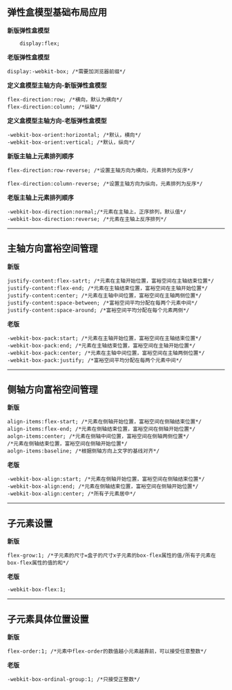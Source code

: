 ## 弹性盒模型基础布局应用

**新版弹性盒模型**
```
    display:flex;
```

**老版弹性盒模型**

```
display:-webkit-box; /*需要加浏览器前缀*/
```

**定义盒模型主轴方向-新版弹性盒模型**

```
flex-direction:row; /*横向，默认为横向*/
flex-direction:column; /*纵轴*/
```

**定义盒模型主轴方向-老版弹性盒模型**

```
-webkit-box-orient:horizontal; /*默认，横向*/
-webkit-box-orient:vertical; /*默认，纵向*/
```

**新版主轴上元素排列顺序**

```
flex-direction:row-reverse; /*设置主轴方向为横向，元素排列为反序*/

flex-direction:column-reverse; /*设置主轴方向为纵向，元素排列为反序*/
```

**老版主轴上元素排列顺序**

```
-webkit-box-direction:normal;/*元素在主轴上，正序排列，默认值*/
-webkit-box-direction:reverse; /*元素在主轴上反序排列*/
```

---


## 主轴方向富裕空间管理
**新版**

```
justify-content:flex-satrt; /*元素在主轴开始位置，富裕空间在主轴结束位置*/
justify-content:flex-end; /*元素在主轴结束位置，富裕空间在主轴开始位置*/
justify-content:center; /*元素在主轴中间位置，富裕空间在主轴两侧位置*/
justify-content:space-between; /*富裕空间平均分配在每两个元素中间*/
justify-content:space-around; /*富裕空间平均分配在每个元素两侧*/
```

**老版**
```
-webkit-box-pack:start; /*元素在主轴开始位置，富裕空间在主轴结束位置*/
-webkit-box-pack:end; /*元素在主轴结束位置，富裕空间在主轴开始位置*/
-webkit-box-pack:center; /*元素在主轴中间位置，富裕空间在主轴两侧位置*/
-webkit-box-pack:justify; /*富裕空间平均分配在每两个元素中间*/
```
---

## 侧轴方向富裕空间管理
**新版**
```
align-items:flex-start; /*元素在侧轴开始位置，富裕空间在侧轴结束位置*/
align-items:flex-end; /*元素在侧轴结束位置，富裕空间在侧轴开始位置*/
aolgn-items:center; /*元素在侧轴中间位置，富裕空间在侧轴两侧位置*/
/*元素在侧轴结束位置，富裕空间在侧轴开始位置*/
aolgn-items:baseline; /*根据侧轴方向上文字的基线对齐*/
```
**老版**
```
-webkit-box-align:start; /*元素在侧轴开始位置，富裕空间在侧轴结束位置*/
-webkit-box-align:end; /*元素在侧轴结束位置，富裕空间在侧轴开始位置*/
-webkit-box-align:center; /*所有子元素居中*/
```
---
## 子元素设置
**新版**
```
flex-grow:1; /*子元素的尺寸=盒子的尺寸x子元素的box-flex属性的值/所有子元素在box-flex属性的值的和*/
```

**老版**
```
-webkit-box-flex:1;
```
---
## 子元素具体位置设置
**新版**
```
flex-order:1; /*元素中flex-order的数值越小元素越靠前，可以接受任意整数*/
```
**老版**
```
-webkit-box-ordinal-group:1; /*只接受正整数*/
```